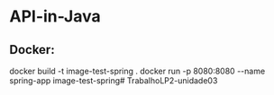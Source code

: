 # API-in-Java

## Docker: 
docker build -t image-test-spring .
docker run -p 8080:8080 --name spring-app image-test-spring# TrabalhoLP2-unidade03
